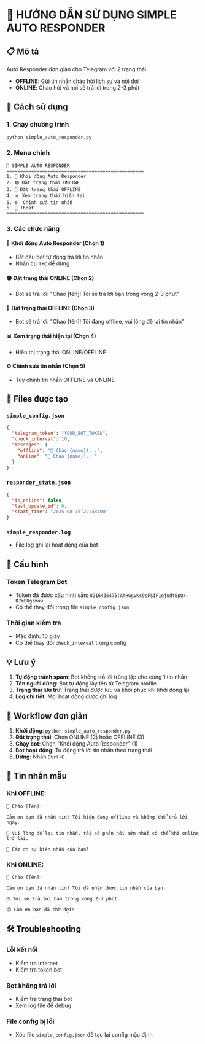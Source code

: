 # 🤖 HƯỚNG DẪN SỬ DỤNG SIMPLE AUTO RESPONDER

## 📋 Mô tả

Auto Responder đơn giản cho Telegram với 2 trạng thái:

- **OFFLINE**: Gửi tin nhắn chào hỏi lịch sự và nói đợi
- **ONLINE**: Chào hỏi và nói sẽ trả lời trong 2-3 phút

## 🚀 Cách sử dụng

### 1. Chạy chương trình

```bash
python simple_auto_responder.py
```

### 2. Menu chính

```
🤖 SIMPLE AUTO RESPONDER
==================================================
1. 🚀 Khởi động Auto Responder
2. 🟢 Đặt trạng thái ONLINE
3. 🔴 Đặt trạng thái OFFLINE
4. 📊 Xem trạng thái hiện tại
5. ⚙️  Chỉnh sửa tin nhắn
6. 🚪 Thoát
==================================================
```

### 3. Các chức năng

#### 🚀 Khởi động Auto Responder (Chọn 1)

- Bắt đầu bot tự động trả lời tin nhắn
- Nhấn `Ctrl+C` để dừng

#### 🟢 Đặt trạng thái ONLINE (Chọn 2)

- Bot sẽ trả lời: "Chào [tên]! Tôi sẽ trả lời bạn trong vòng 2-3 phút"

#### 🔴 Đặt trạng thái OFFLINE (Chọn 3)

- Bot sẽ trả lời: "Chào [tên]! Tôi đang offline, vui lòng để lại tin nhắn"

#### 📊 Xem trạng thái hiện tại (Chọn 4)

- Hiển thị trạng thái ONLINE/OFFLINE

#### ⚙️ Chỉnh sửa tin nhắn (Chọn 5)

- Tùy chỉnh tin nhắn OFFLINE và ONLINE

## 📁 Files được tạo

### `simple_config.json`

```json
{
  "telegram_token": "YOUR_BOT_TOKEN",
  "check_interval": 10,
  "messages": {
    "offline": "🤖 Chào {name}!...",
    "online": "👋 Chào {name}!..."
  }
}
```

### `responder_state.json`

```json
{
  "is_online": false,
  "last_update_id": 0,
  "start_time": "2025-08-15T22:48:00"
}
```

### `simple_responder.log`

- File log ghi lại hoạt động của bot

## 🔧 Cấu hình

### Token Telegram Bot

- Token đã được cấu hình sẵn: `8216435475:AAHGgvKc9sFSiF1ejudtBpQx-B7mP8g3muw`
- Có thể thay đổi trong file `simple_config.json`

### Thời gian kiểm tra

- Mặc định: 10 giây
- Có thể thay đổi `check_interval` trong config

## 💡 Lưu ý

1. **Tự động tránh spam**: Bot không trả lời trùng lặp cho cùng 1 tin nhắn
2. **Tên người dùng**: Bot tự động lấy tên từ Telegram profile
3. **Trạng thái lưu trữ**: Trạng thái được lưu và khôi phục khi khởi động lại
4. **Log chi tiết**: Mọi hoạt động được ghi log

## 🎯 Workflow đơn giản

1. **Khởi động**: `python simple_auto_responder.py`
2. **Đặt trạng thái**: Chọn ONLINE (2) hoặc OFFLINE (3)
3. **Chạy bot**: Chọn "Khởi động Auto Responder" (1)
4. **Bot hoạt động**: Tự động trả lời tin nhắn theo trạng thái
5. **Dừng**: Nhấn `Ctrl+C`

## 📱 Tin nhắn mẫu

### Khi OFFLINE:

```
🤖 Chào [Tên]!

Cảm ơn bạn đã nhắn tin! Tôi hiện đang offline và không thể trả lời ngay.

💬 Vui lòng để lại tin nhắn, tôi sẽ phản hồi sớm nhất có thể khi online trở lại.

🙏 Cảm ơn sự kiên nhẫn của bạn!
```

### Khi ONLINE:

```
👋 Chào [Tên]!

Cảm ơn bạn đã nhắn tin! Tôi đã nhận được tin nhắn của bạn.

⏰ Tôi sẽ trả lời bạn trong vòng 2-3 phút.

😊 Cảm ơn bạn đã chờ đợi!
```

## 🛠️ Troubleshooting

### Lỗi kết nối

- Kiểm tra internet
- Kiểm tra token bot

### Bot không trả lời

- Kiểm tra trạng thái bot
- Xem log file để debug

### File config bị lỗi

- Xóa file `simple_config.json` để tạo lại config mặc định
